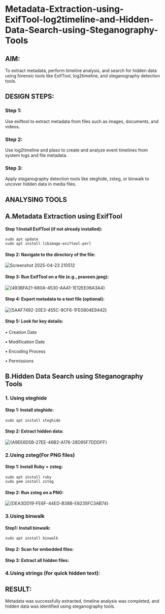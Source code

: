 # Metadata-Extraction-using-ExifTool-log2timeline-and-Hidden-Data-Search-using-Steganography-Tools
## AIM:
To extract metadata, perform timeline analysis, and search for hidden data using forensic tools like ExifTool, log2timeline, and steganography detection tools.

## DESIGN STEPS:
### Step 1:
Use exiftool to extract metadata from files such as images, documents, and videos.

### Step 2:
Use log2timeline and plaso to create and analyze event timelines from system logs and file metadata.

### Step 3:
Apply steganography detection tools like steghide, zsteg, or binwalk to uncover hidden data in media files.

## ANALYSING TOOLS
## A.Metadata Extraction using ExifTool
#### Step 1:Install ExifTool (if not already installed):
```
sudo apt update
sudo apt install libimage-exiftool-perl
```
#### Step 2: Navigate to the directory of the file:
![Screenshot 2025-04-23 210512](https://github.com/user-attachments/assets/122cd3c4-ca61-4185-919f-f6a1c8e878ee)


#### Step 3: Run ExifTool on a file (e.g., praveen.jpeg):
![{493BFA21-680A-4530-AAA1-1E12EE06A3A4}](https://github.com/user-attachments/assets/adb84e10-3e9c-4af1-b92d-1684e94adfe2)

#### Step 4: Export metadata to a text file (optional):
![{5AAF7492-20E3-455C-9CF6-1FE0804E9442}](https://github.com/user-attachments/assets/9a94502c-9931-4c76-b6fd-4caa5ca52579)

#### Step 5: Look for key details:
• Creation Date

• Modification Date

• Encoding Process

• Permissions




## B.Hidden Data Search using Steganography Tools

### 1. Using steghide
#### Step 1: Install steghide:
```
sudo apt install steghide
```
#### Step 2: Extract hidden data:
![{A9EE6D5B-27EE-46B2-A176-28D95F7DDDFF}](https://github.com/user-attachments/assets/d21b6136-e501-4326-81c4-7099732c967d)



### 2.Using zsteg(For PNG files)
#### Step 1: Install Ruby + zsteg:
```
sudo apt install ruby
sudo gem install zsteg
```

#### Step 2: Run zsteg on a PNG:
![{DEA3DD19-FE6F-44ED-B38B-E8235FC3AB74}](https://github.com/user-attachments/assets/ff647fa7-6b74-4f53-bddd-fa94fc1e290d)



### 3.Using binwalk
#### Step1: Install binwalk:
```
sudo apt install binwalk
```

#### Step 2: Scan for embedded files:
#### Step 3: Extract all hidden files:

### 4.Using strings (for quick hidden text):








## RESULT:
Metadata was successfully extracted, timeline analysis was completed, and hidden data was identified using steganography tools.

